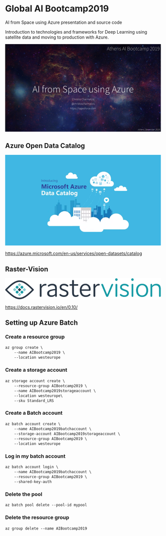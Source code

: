 # Global AI Bootcamp2019
AI from Space using Azure presentation and source code


Introduction to technologies and frameworks for Deep Learning using satellite data and moving to production with Azure.

![Global AI Bootcamp2019](/images/cover.jpg)

## Azure Open Data Catalog 
![azure open data catalog](images/azure.data.catalogue.png)

https://azure.microsoft.com/en-us/services/open-datasets/catalog


## Raster-Vision
![Raster-Vision](/images/raster-vision-logo-index.png)

https://docs.rastervision.io/en/0.10/

## Setting up Azure Batch

### Create a resource group
```
az group create \
    --name AIBootcamp2019 \
    --location westeurope
```

### Create a storage account
```
az storage account create \
    --resource-group AIBootcamp2019 \
    --name AIBootcamp2019storageaccount \
    --location westeurope\
    --sku Standard_LRS
```

### Create a Batch account
```
az batch account create \
    --name AIBootcamp2019batchaccount \
    --storage-account AIBootcamp2019storageaccount \
    --resource-group AIBootcamp2019 \
    --location westeurope
```


### Log in my batch account
```
az batch account login \
    --name AIBootcamp2019batchaccount \
    --resource-group AIBootcamp2019 \
    --shared-key-auth
```

### Delete the pool
```
az batch pool delete --pool-id mypool
```


### Delete the resource group
```
az group delete --name AIBootcamp2019 
```